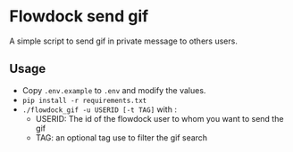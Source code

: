 # Flowdock send gif
A simple script to send gif in private message to others users.

## Usage
  - Copy `.env.example` to `.env` and modify the values.
  - `pip install -r requirements.txt`
  - `./flowdock_gif -u USERID [-t TAG]` with :
    - USERID: The id of the flowdock user to whom you want to send the gif
    - TAG: an optional tag use to filter the gif search
